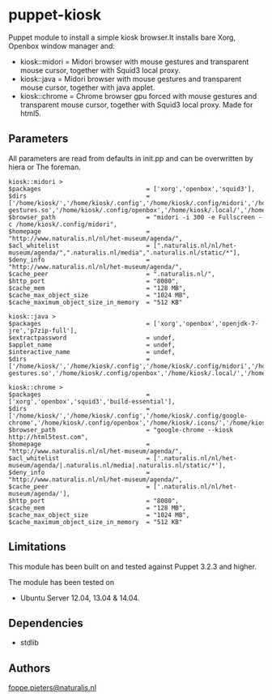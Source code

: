puppet-kiosk
===================
Puppet module to install a simple kiosk browser.It installs bare Xorg, Openbox window manager and:

* kiosk::midori =
Midori browser with mouse gestures and transparent mouse cursor, together with Squid3 local proxy.
* kiosk::java =
Midori browser with mouse gestures and transparent mouse cursor, together with java applet.
* kiosk::chrome =
Chrome browser gpu forced with mouse gestures and transparent mouse cursor, together with Squid3 local proxy. Made for html5.

Parameters
-------------
All parameters are read from defaults in init.pp and can be overwritten by hiera or The foreman.

```
kiosk::midori >
$packages                             = ['xorg','openbox','squid3'],
$dirs                                 = ['/home/kiosk/','/home/kiosk/.config','/home/kiosk/.config/midori','/home/kiosk/.config/midori/extensions','/home/kiosk/.config/midori/extensions/libmouse-gestures.so','/home/kiosk/.config/openbox','/home/kiosk/.local/','/home/kiosk/.local/share/','/home/kiosk/.local/share/midori','/home/kiosk/.local/share/midori/styles','/home/kiosk/.icons/','/home/kiosk/.icons/default/','/home/kiosk/.icons/default/cursors'],
$browser_path                         = "midori -i 300 -e Fullscreen -c /home/kiosk/.config/midori",
$homepage                             = "http://www.naturalis.nl/nl/het-museum/agenda/",
$acl_whitelist                        = [".naturalis.nl/nl/het-museum/agenda/",".naturalis.nl/media",".naturalis.nl/static/*"],
$deny_info                            = "http://www.naturalis.nl/nl/het-museum/agenda/",
$cache_peer                           = ".naturalis.nl/",
$http_port                            = "8080",
$cache_mem                            = "128 MB",
$cache_max_object_size                = "1024 MB",
$cache_maximum_object_size_in_memory  = "512 KB"

kiosk::java >
$packages                             = ['xorg','openbox','openjdk-7-jre','p7zip-full'],
$extractpassword                      = undef,
$applet_name                          = undef,
$interactive_name                     = undef,
$dirs                                 = ['/home/kiosk/','/home/kiosk/.config','/home/kiosk/.config/midori','/home/kiosk/.config/midori/extensions','/home/kiosk/.config/midori/extensions/libmouse-gestures.so','/home/kiosk/.config/openbox','/home/kiosk/.local/','/home/kiosk/.local/share/','/home/kiosk/.local/share/midori','/home/kiosk/.local/share/midori/styles','/home/kiosk/.icons/','/home/kiosk/.icons/default/','/home/kiosk/.icons/default/cursors']

kiosk::chrome >
$packages                             = ['xorg','openbox','squid3','build-essential'],
$dirs                                 = ['/home/kiosk/','/home/kiosk/.config','/home/kiosk/.config/google-chrome','/home/kiosk/.config/openbox','/home/kiosk/.icons/','/home/kiosk/.icons/default/','/home/kiosk/.icons/default/cursors'],
$browser_path                         = "google-chrome --kiosk http://html5test.com",
$homepage                             = "http://www.naturalis.nl/nl/het-museum/agenda/",
$acl_whitelist                        = ['.naturalis.nl/nl/het-museum/agenda/|.naturalis.nl/media|.naturalis.nl/static/*'],
$deny_info                            = "http://www.naturalis.nl/nl/het-museum/agenda/",
$cache_peer                           = ['.naturalis.nl/nl/het-museum/agenda/'],
$http_port                            = "8080",
$cache_mem                            = "128 MB",
$cache_max_object_size                = "1024 MB",
$cache_maximum_object_size_in_memory  = "512 KB"
```
Limitations
-------------
This module has been built on and tested against Puppet 3.2.3 and higher.

The module has been tested on
- Ubuntu Server 12.04, 13.04 & 14.04.

Dependencies
-------------
- stdlib

Authors
-------------
<foppe.pieters@naturalis.nl>
